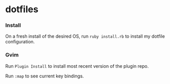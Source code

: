 dotfiles
========

### Install

On a fresh install of the desired OS, run `ruby install.rb` to install my dotfile configuration.

### Gvim

Run `Plugin Install` to install most recent version of the plugin repo.

Run `:map` to see current key bindings.
